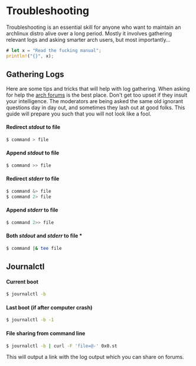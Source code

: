 # Troubleshooting

Troubleshooting is an essential skill for anyone who want to maintain an archlinux distro alive over a long period. Mostly it involves gathering relevant logs and asking smarter arch users, but most importantly...

```rust
# let x = "Read the fucking manual";
println!("{}", x);
```

## Gathering Logs

Here are some tips and tricks that will help with log gathering. When asking for help the [arch forums](https://bbs.archlinux.org/) is the best place. Don't get too upset if they insult your intelligence. The moderators are being asked the same old ignorant questions day in day out, and sometimes they lash out at good folks. This guide will prepare you such that you will not look like a fool.

#### Redirect _stdout_ to file

```sh
$ command > file
```

#### Append _stdout_ to file

```sh
$ command >> file
```

#### Redirect _stderr_ to file

```sh
$ command &> file
$ command 2> file
```

#### Append _stderr_ to file

```sh
$ command 2>> file
```

#### Both _stdout_ and _stderr_ to file **\***

```sh
$ command |& tee file
```

## Journalctl

#### Current boot

```sh
$ journalctl -b
```

#### Last boot (if after computer crash)

```sh
$ journalctl -b -1
```

#### File sharing from command line

```sh
$ journalctl -b | curl -F 'file=@-' 0x0.st
```

This will output a link with the log output which you can share on forums.
